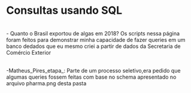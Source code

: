 # Consultas usando SQL 
<br />
- Quanto o Brasil exportou de algas em 2018? Os scripts nessa página foram feitos para demonstrar minha capacidade de fazer queries em um banco dedados que eu mesmo criei a partir de dados da Secretaria de Comércio Exterior <br />  <br />

-Matheus_Pires_etapa_: Parte de um processo seletivo,era pedido que algumas queries fossem feitas com base no schema apresentado no arquivo pharma.png desta pasta

